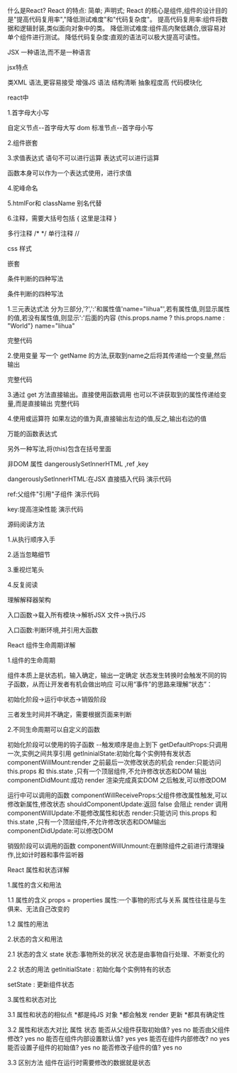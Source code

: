 
什么是React?
React 的特点:
简单;
声明式;
React 的核心是组件,组件的设计目的是"提高代码复用率","降低测试难度"和"代码复杂度"。
提高代码复用率:组件将数据和逻辑封装,类似面向对象中的类。
降低测试难度:组件高内聚低耦合,很容易对单个组件进行测试。
降低代码复杂度:直观的语法可以极大提高可读性。





JSX 一种语法,而不是一种语言

jsx特点

类XML 语法,更容易接受
增强JS 语法
结构清晰
抽象程度高
代码模块化


react中

1.首字母大小写

自定义节点--首字母大写
dom 标准节点--首字母小写

2.组件嵌套


3.求值表达式
语句不可以进行运算
表达式可以进行运算

函数本身可以作为一个表达式使用，进行求值

4.驼峰命名

5.htmlFor和 className 别名代替

6.注释，需要大括号包括
{
这里是注释
}

多行注释 /*  */
单行注释 //

css 样式

嵌套

条件判断的四种写法

条件判断的四种写法


1.三元表达式法
分为三部分,'?',':'和属性值'name="lihua"',若有属性值,则显示属性的值,若没有属性值,则显示':'后面的内容
{this.props.name ? this.props.name : "World"}
name="lihua"

完整代码
<script type="text/jsx">
var style = {
color: "red",
border: "1px #000 solid"
};
var HelloWorld; HelloWorld = React.createClass({
render: function () {
return <p>Hello , {this.props.name ? this.props.name : "World"}</p>
}
});
ReactDOM.render(<div style={style}><HelloWorld name="lihua"></HelloWorld></div> ,document.body);
</script>


2.使用变量
写一个 getName 的方法,获取到name之后将其传递给一个变量,然后输出

完整代码
<script type="text/jsx">
var style = {
color: "red",
border: "1px #000 solid"
};
var HelloWorld; HelloWorld = React.createClass({
getName:function () {
if (this.props.name)
return this.props.name;
else
return "World"
},
render: function () {
var name = this.getName();
return <p>Hello , {name}</p>
}
});
ReactDOM.render(<div style={style}><HelloWorld name="lihua"></HelloWorld></div> ,document.body);
</script>


3.通过 get 方法直接输出。直接使用函数调用
也可以不讲获取到的属性传递给变量,而是直接输出
完整代码
<script type="text/jsx">
var style = {
color: "red",
border: "1px #000 solid"
};
var HelloWorld; HelloWorld = React.createClass({
getName:function () {
if (this.props.name)
return this.props.name;
else
return "World"
},
render: function () {
return <p>Hello , {this.getName()}</p>
}
});
ReactDOM.render(<div style={style}><HelloWorld name="lihua"></HelloWorld></div> ,document.body);
</script>


4.使用或运算符
如果左边的值为真,直接输出左边的值,反之,输出右边的值
<script type="text/jsx">
var style = {
color: "red",
border: "1px #000 solid"
};
var HelloWorld; HelloWorld = React.createClass({
render: function () {
return <p>Hello , {this.props.name || "World"}</p>
}
});
ReactDOM.render(<div style={style}><HelloWorld name="lihua"></HelloWorld></div> ,document.body);
</script>



万能的函数表达式
<script type="text/jsx">
var style = {
color: "red",
border: "1px #000 solid"
};
var HelloWorld; HelloWorld = React.createClass({
render: function () {
return <p>Hello , {
(function (obj) {
if (obj.props.name)
return obj.props.name;
else
return "World"
})(this)
}</p>
}
});
ReactDOM.render(<div style={style}><HelloWorld name="lihua"></HelloWorld></div> ,document.body);
</script>

另外一种写法,将(this)包含在括号里面
<script type="text/jsx">
var style = {
color: "red",
border: "1px #000 solid"
};
var HelloWorld; HelloWorld = React.createClass({
render: function () {
return <p>Hello , {
(function (obj) {
if (obj.props.name)
return obj.props.name;
else
return "World"
}(this))
}</p>
}
});
ReactDOM.render(<div style={style}>
<HelloWorld name="lihua"></HelloWorld>
</div>, document.body);
</script>



非DOM 属性
dangerouslySetlnnerHTML ,ref ,key

dangerouslySetlnnerHTML:在JSX 直接插入代码
演示代码
<script type="text/jsx">
var style = {
color: "red",
border: "1px #000 solid"
};
var rawHtml = {
__html:"<h1>I`m inner HTML</h1>"
};
var HelloWorld; HelloWorld = React.createClass({
render: function () {
return <p>Hello , World</p>
}
});
ReactDOM.render(<div style={style} dangerouslySetInnerHTML={rawHtml}></div> ,document.body);
</script>


ref:父组件"引用"子组件
演示代码
<p ref="childp"></p>


key:提高渲染性能
演示代码
<script type="text/jsx">
var style = {
color: "red",
border: "1px #000 solid"
};
var HelloWorld; HelloWorld = React.createClass({
render: function () {
return <ul>
<li key="1">1</li>
<li key="2">2</li>
<li key="3">3</li>
<li key="4">4</li>
</ul>
}
});
ReactDOM.render(<div style={style} ><HelloWorld></HelloWorld></div> ,document.body);
</script>


源码阅读方法

1.从执行顺序入手

2.适当忽略细节

3.重视烂笔头

4.反复阅读


理解解释器架构

入口函数->载入所有模块->解析JSX 文件->执行JS


入口函数:判断环境,并引用大函数





React 组件生命周期详解

1.组件的生命周期

组件本质上是状态机，输入确定，输出一定确定
状态发生转换时会触发不同的钩子函数，从而让开发者有机会做出响应
可以用“事件”的思路来理解“状态”：

初始化阶段->运行中状态->销毁阶段

三者发生时间并不确定，需要根据页面来判断


2.不同生命周期可以自定义的函数

初始化阶段可以使用的钩子函数  --触发顺序是由上到下
getDefaultProps:只调用一次,实例之间共享引用
getIninialState:初始化每个实例特有发状态
componentWillMount:render 之前最后一次修改状态的机会
render:只能访问 this.props 和 this.state ,只有一个顶层组件,不允许修改状态和DOM 输出
componentDidMount:成功 render 渲染完成真实DOM 之后触发,可以修改DOM

运行中可以调用的函数
componentWillReceiveProps:父组件修改属性触发,可以修改新属性,修改状态
shouldComponentUpdate:返回 false 会阻止 render 调用
componentWillUpdate:不能修改属性和状态
render:只能访问 this.props 和 this.state ,只有一个顶层组件,不允许修改状态和DOM输出
componentDidUpdate:可以修改DOM

销毁阶段可以调用的函数
componentWillUnmount:在删除组件之前进行清理操作,比如计时器和事件监听器


React 属性和状态详解

1.属性的含义和用法

1.1 属性的含义
props = properties
属性:一个事物的形式与关系
属性往往是与生俱来、无法自己改变的

1.2 属性的用法




2.状态的含义和用法

2.1 状态的含义
state
状态:事物所处的状况
状态是由事物自行处理、不断变化的

2.2 状态的用法
getlnitialState : 初始化每个实例特有的状态

setState : 更新组件状态

3.属性和状态对比

3.1 属性和状态的相似点
*都是纯JS 对象
*都会触发 render 更新
*都具有确定性

3.2 属性和状态大对比
属性    状态
能否从父组件获取初始值?    yes    no
能否由父组件修改?         yes    no
能否在组件内部设置默认值?  yes    yes
能否在组件内部修改?        no    yes
能否设置子组件的初始值?    yes    no
能否修改子组件的值?        yes   no

3.3 区别方法
组件在运行时需要修改的数据就是状态









































